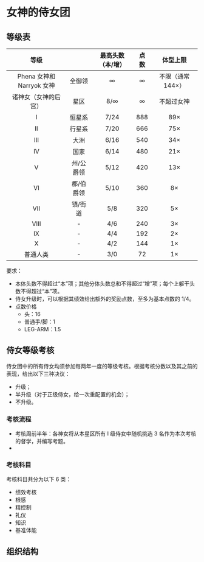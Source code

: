 # 女神的侍女团

## 等级表

|          等级          |       | 最高头数（本/增） |  点数  |    体型上限     |
| :------------------: | :---: | :-------: | :--: | :---------: |
| Phena 女神和 Narryok 女神 |  全御领  |     ∞     |  ∞   | 不限（通常 144×） |
|      诸神女（女神的后宫）      |  星区   |    8/∞    |  ∞   |    不超过女神    |
|          I           |  恒星系  |   7/24    | 888  |     89×     |
|          II          |  行星系  |   7/20    | 666  |     75×     |
|         III          |  大洲   |   6/16    | 540  |     34×     |
|          IV          |  国家   |   6/14    | 480  |     21×     |
|          V           | 州/公爵领 |   5/12    | 420  |     13×     |
|          VI          | 郡/伯爵领 |   5/10    | 360  |     8×      |
|         VII          | 镇/街道  |    5/8    | 320  |     5×      |
|         VIII         |   -   |    4/6    | 240  |     3×      |
|          IX          |   -   |    4/4    | 192  |     2×      |
|          X           |   -   |    4/2    | 144  |     1×      |
|         普通人类         |   -   |    3/0    |  72  |     1×      |

要求：

- 本体头数不得超过“本”项；其他分体头数总和不得超过“增”项；每个上躯干头数不得超过“本”项。
- 侍女升级时，可以根据其绩效给出额外的奖励点数，至多为基本点数的 1/4。
- 点数价格
  - 头：16
  - 普通手/脚：1
  - LEG-ARM：1.5

## 侍女等级考核

侍女团中的所有侍女均须参加每两年一度的等级考核。根据考核分数以及其之前的表现，给出以下三种决议：

- 升级；
- 半升级（对于正级侍女，给一次重配置的机会）；
- 不升级。

### 考核流程 ###

- 考核周前半年：各神女将从本星区所有 I 级侍女中随机挑选 3 名作为本次考核的督学，并编写考题。
- ​

### 考核科目

考核科目共分为以下 6 类：

- 绩效考核
- 根感
- 精控制
- 礼仪
- 知识
- 基准体能


## 组织结构 ##

